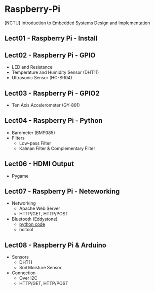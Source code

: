 # Raspberry-Pi
[NCTU] Introduction to Embedded Systems Design and Implementation

## Lect01 - Raspberry Pi - Install

## Lect02 - Raspberry Pi - GPIO
- LED and Resistance
- Temperature and Humidity Sensor (DHT11)
- Ultrasonic Sensor (HC-SR04)

## Lect03 - Raspberry Pi - GPIO2
- Ten Axis Accelerometer (GY-801)

## Lect04 - Raspberry Pi - Python
- Barometer (BMP085)
- Filters
    - Low-pass Filter
    - Kalman Filter & Complementary Filter

## Lect06 - HDMI Output
- Pygame

## Lect07 - Raspberry Pi - Neteworking
- Networking
    - Apache Web Server
    - HTTP/GET, HTTP/POST
- Bluetooth (Eddystone)
    - [python code](https://github.com/google/eddystone/blob/master/eddystone-url/implementations/linux/advertise-url)
    - hcitool

## Lect08 - Raspberry Pi & Arduino
- Sensors
    - DHT11
    - Soil Moisture Sensor
- Connection
    - Over I2C
    - HTTP/GET, HTTP/POST

